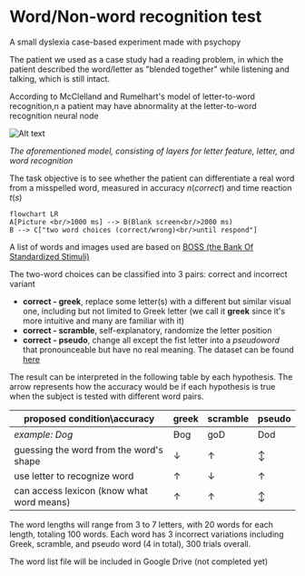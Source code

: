 # Word/Non-word recognition test
A small dyslexia case-based experiment made with psychopy

The patient we used as a case study had a reading problem, in which the patient described the word/letter as "blended together" while listening and talking, which is still intact.

According to McClelland and Rumelhart's model of letter-to-word recognition,n  a patient may have abnormality at the letter-to-word recognition neural node

![Alt text](https://github.com/user-attachments/assets/cace0577-8f7e-4898-95d1-13ac69676b75)

_The aforementioned model, consisting of layers for letter feature, letter, and word recognition_

The task objective is to see whether the patient can differentiate a real word from a misspelled word, measured in accuracy $n(correct)$ and time reaction $t(s)$

```mermaid
flowchart LR
A[Picture <br/>1000 ms] --> B(Blank screen<br/>2000 ms)
B --> C["two word choices (correct/wrong)<br/>until respond"]
```

A list of words and images used are based on [BOSS (the Bank Of
Standardized Stimuli)](https://drive.google.com/folderview?id=0B3m1Sf0USgt8bXRjZFNDMUwzaWc&usp=sharing)

The two-word choices can be classified into 3 pairs: correct and incorrect variant
- __correct - greek__, replace some letter(s) with a different but similar visual one, including but not limited to Greek letter (we call it __greek__ since it's more intuitive and many are familiar with it)
- __correct - scramble__, self-explanatory, randomize the letter position
- __correct - pseudo__, change all except the fist letter into a *pseudoword* that pronounceable but have no real meaning. The dataset can be found [here](https://doi.org/10.3389/fpsyg.2015.01395)

The result can be interpreted in the following table by each hypothesis. The arrow represents how the accuracy would be if each hypothesis is true when the subject is tested with different word pairs.



| proposed condition\accuracy               | greek | scramble      | pseudo |
| ---------------------------------------------------- | -------------- | ------------ | ---------------------- |
| *example: Dog*                                            | Ꟈog    | goD  | Dod         |
| guessing the word from the word's shape | $\downarrow$   | $\uparrow$   | $\updownarrow$                    |
| use letter to recognize word                         | $\uparrow$     | $\downarrow$ | $\uparrow$             |
| can access lexicon (know what word means)            | $\uparrow$     | $\uparrow$   | $\updownarrow$                    |

The word lengths will range from 3 to 7 letters, with 20 words for each length, totaling 100 words. Each word has 3 incorrect variations including Greek, scramble, and pseudo word (4 in total), 300 trials overall.

The word list file will be included in Google Drive (not completed yet)
